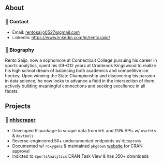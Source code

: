 ## About
### 📇 Contact
- Email: rentosaijo0527@gmail.com
- LinkedIn: https://www.linkedin.com/in/rentosaijo/
### 📝 Biography
Rento Saijo, now a sophomore at Connecticut College pursuing his career in sports analytics, spent his G9-G12 years at Cranbrook Kingswood to realize his high school dream of balancing both academics and competitive ice hockey. Upon winning the State Championship and discovering his passion in data science, he now looks to advance a field in the intersection of them, actively building meaningful connections and seeking excellence in all facets.

## Projects
### 🏒 [nhlscraper](https://github.com/RentoSaijo/nhlscraper)
- Developed R-package to scrape data from `NHL` and `ESPN` APIs w/ `usethis` & `devtools`
- Reverse-engineered 50+ undocumented endpoints w/ `Mitmproxy`
- Documented w/ `roxygen2` & maintained `pkgdown` [website](https://rentosaijo.github.io/nhlscraper/) for CRAN approval
- Indicted to `SportsAnalytics` CRAN Task View & has 350+ downloads
